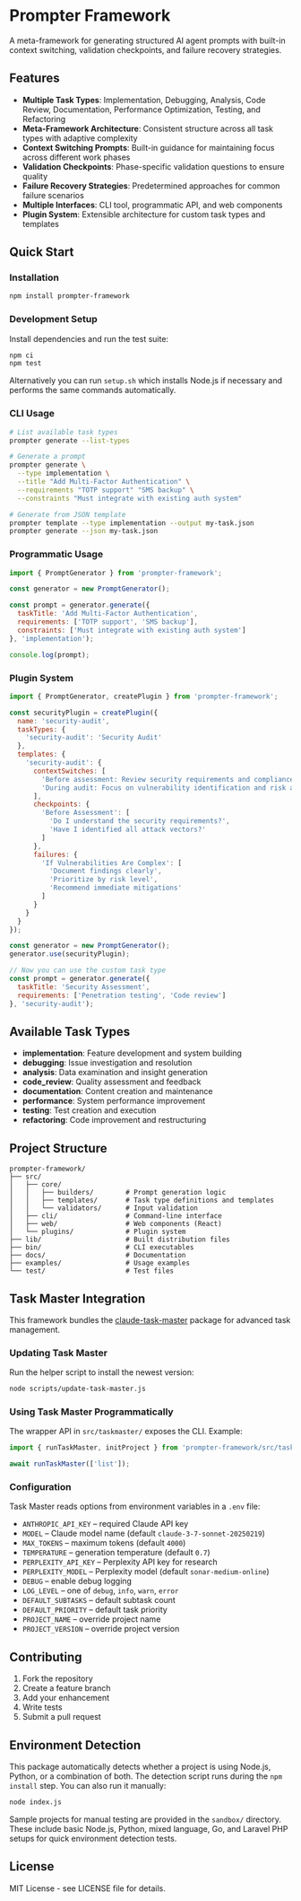# Prompter Framework

A meta-framework for generating structured AI agent prompts with built-in context switching, validation checkpoints, and failure recovery strategies.

## Features

- **Multiple Task Types**: Implementation, Debugging, Analysis, Code Review, Documentation, Performance Optimization, Testing, and Refactoring
- **Meta-Framework Architecture**: Consistent structure across all task types with adaptive complexity
- **Context Switching Prompts**: Built-in guidance for maintaining focus across different work phases
- **Validation Checkpoints**: Phase-specific validation questions to ensure quality
- **Failure Recovery Strategies**: Predetermined approaches for common failure scenarios
- **Multiple Interfaces**: CLI tool, programmatic API, and web components
- **Plugin System**: Extensible architecture for custom task types and templates

## Quick Start

### Installation

```bash
npm install prompter-framework
```

### Development Setup

Install dependencies and run the test suite:

```bash
npm ci
npm test
```

Alternatively you can run `setup.sh` which installs Node.js if
necessary and performs the same commands automatically.

### CLI Usage

```bash
# List available task types
prompter generate --list-types

# Generate a prompt
prompter generate \
  --type implementation \
  --title "Add Multi-Factor Authentication" \
  --requirements "TOTP support" "SMS backup" \
  --constraints "Must integrate with existing auth system"

# Generate from JSON template
prompter template --type implementation --output my-task.json
prompter generate --json my-task.json
```

### Programmatic Usage

```javascript
import { PromptGenerator } from 'prompter-framework';

const generator = new PromptGenerator();

const prompt = generator.generate({
  taskTitle: 'Add Multi-Factor Authentication',
  requirements: ['TOTP support', 'SMS backup'],
  constraints: ['Must integrate with existing auth system']
}, 'implementation');

console.log(prompt);
```

### Plugin System

```javascript
import { PromptGenerator, createPlugin } from 'prompter-framework';

const securityPlugin = createPlugin({
  name: 'security-audit',
  taskTypes: {
    'security-audit': 'Security Audit'
  },
  templates: {
    'security-audit': {
      contextSwitches: [
        'Before assessment: Review security requirements and compliance standards',
        'During audit: Focus on vulnerability identification and risk assessment'
      ],
      checkpoints: {
        'Before Assessment': [
          'Do I understand the security requirements?',
          'Have I identified all attack vectors?'
        ]
      },
      failures: {
        'If Vulnerabilities Are Complex': [
          'Document findings clearly',
          'Prioritize by risk level',
          'Recommend immediate mitigations'
        ]
      }
    }
  }
});

const generator = new PromptGenerator();
generator.use(securityPlugin);

// Now you can use the custom task type
const prompt = generator.generate({
  taskTitle: 'Security Assessment',
  requirements: ['Penetration testing', 'Code review']
}, 'security-audit');
```

## Available Task Types

- **implementation**: Feature development and system building
- **debugging**: Issue investigation and resolution  
- **analysis**: Data examination and insight generation
- **code_review**: Quality assessment and feedback
- **documentation**: Content creation and maintenance
- **performance**: System performance improvement
- **testing**: Test creation and execution
- **refactoring**: Code improvement and restructuring

## Project Structure

```
prompter-framework/
├── src/
│   ├── core/
│   │   ├── builders/        # Prompt generation logic
│   │   ├── templates/       # Task type definitions and templates
│   │   └── validators/      # Input validation
│   ├── cli/                 # Command-line interface
│   ├── web/                 # Web components (React)
│   └── plugins/             # Plugin system
├── lib/                     # Built distribution files
├── bin/                     # CLI executables
├── docs/                    # Documentation
├── examples/                # Usage examples
└── test/                    # Test files
```

## Task Master Integration

This framework bundles the [claude-task-master](https://www.npmjs.com/package/claude-task-master)
package for advanced task management.

### Updating Task Master

Run the helper script to install the newest version:

```bash
node scripts/update-task-master.js
```

### Using Task Master Programmatically

The wrapper API in `src/taskmaster/` exposes the CLI. Example:

```javascript
import { runTaskMaster, initProject } from 'prompter-framework/src/taskmaster/index.js';

await runTaskMaster(['list']);
```

### Configuration

Task Master reads options from environment variables in a `.env` file:

- `ANTHROPIC_API_KEY` – required Claude API key
- `MODEL` – Claude model name (default `claude-3-7-sonnet-20250219`)
- `MAX_TOKENS` – maximum tokens (default `4000`)
- `TEMPERATURE` – generation temperature (default `0.7`)
- `PERPLEXITY_API_KEY` – Perplexity API key for research
- `PERPLEXITY_MODEL` – Perplexity model (default `sonar-medium-online`)
- `DEBUG` – enable debug logging
- `LOG_LEVEL` – one of `debug`, `info`, `warn`, `error`
- `DEFAULT_SUBTASKS` – default subtask count
- `DEFAULT_PRIORITY` – default task priority
- `PROJECT_NAME` – override project name
- `PROJECT_VERSION` – override project version

## Contributing

1. Fork the repository
2. Create a feature branch
3. Add your enhancement
4. Write tests
5. Submit a pull request

## Environment Detection

This package automatically detects whether a project is using Node.js,
Python, or a combination of both. The detection script runs during the
`npm install` step. You can also run it manually:

```bash
node index.js
```

Sample projects for manual testing are provided in the `sandbox/` directory.
These include basic Node.js, Python, mixed language, Go, and Laravel PHP
setups for quick environment detection tests.

## License

MIT License - see LICENSE file for details.
